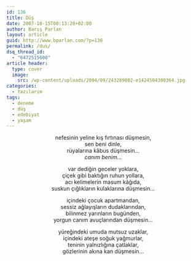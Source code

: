 ```yaml
---
id: 136
title: Düş
date: 2007-10-15T00:13:28+02:00
author: Barış Parlan
layout: article
guid: http://www.bparlan.com/?p=136
permalink: /dus/
dsq_thread_id:
  - "6472515600"
article header:
  type: cover
  image:
    src: /wp-content/uploads/2004/09/243289802-e1424504380364.jpg
categories:
  - Yazılarım
tags:
  - deneme
  - düş
  - edebiyat
  - yaşam
---
```


<p align="center">
  nefesinin yeline kış fırtınası düşmesin,<br /> sen beni dinle,<br /> rüyalarına kâbus düşmesin&#8230;<br /> <em>canım benim&#8230;</em>
</p>

<p align="center">
  var dediğin geceler yoklara,<br /> çiçek gibi baktığın ruhun yollara,<br /> acı kelimelerin masum kâğıda,<br /> suskun çığlıkların kulaklarına düşmesin&#8230;
</p>

<p align="center">
  içindeki çocuk apartmandan,<br /> sessiz ağlayışların dudaklarından,<br /> bilinmez yarınların bugünden,<br /> yorgun canım avuçlarından düşmesin&#8230;
</p>

<p align="center">
  yüreğindeki umuda mutsuz uzaklar,<br /> içindeki ateşe soğuk yağmurlar,<br /> teninin yalnızlığına çatlaklar,<br /> gözlerinin akına kan düşmesin&#8230;
</p>

